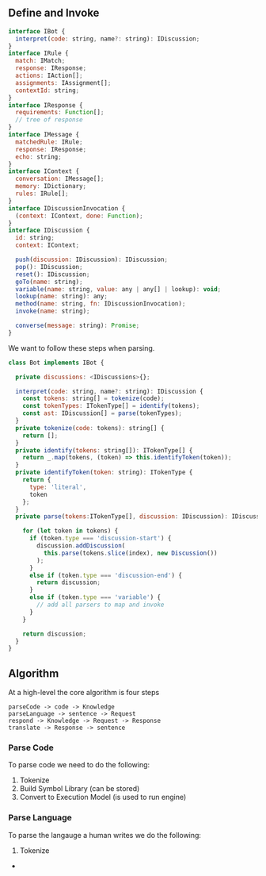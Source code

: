 ## Define and Invoke

```javascript
interface IBot {
  interpret(code: string, name?: string): IDiscussion;
}
interface IRule {
  match: IMatch;
  response: IResponse;
  actions: IAction[];
  assignments: IAssignment[];
  contextId: string;
}
interface IResponse {
  requirements: Function[];
  // tree of response
}
interface IMessage {
  matchedRule: IRule;
  response: IResponse;
  echo: string;
}
interface IContext {
  conversation: IMessage[];
  memory: IDictionary;
  rules: IRule[];
}
interface IDiscussionInvocation {
  (context: IContext, done: Function);
}
interface IDiscussion {
  id: string;
  context: IContext;

  push(discussion: IDiscussion): IDiscussion;
  pop(): IDiscussion;
  reset(): IDiscussion;
  goTo(name: string);
  variable(name: string, value: any | any[] | lookup): void;
  lookup(name: string): any;
  method(name: string, fn: IDiscussionInvocation);
  invoke(name: string);

  converse(message: string): Promise;
}
```

We want to follow these steps when parsing.

```javascript
class Bot implements IBot {

  private discussions: <IDiscussions>{};

  interpret(code: string, name?: string): IDiscussion {
    const tokens: string[] = tokenize(code);
    const tokenTypes: ITokenType[] = identify(tokens);
    const ast: IDiscussion[] = parse(tokenTypes);
  }
  private tokenize(code: tokens): string[] {
    return [];
  }
  private identify(tokens: string[]): ITokenType[] {
    return _.map(tokens, (token) => this.identifyToken(token));
  }
  private identifyToken(token: string): ITokenType {
    return {
      type: 'literal',
      token
    };
  }
  private parse(tokens:ITokenType[], discussion: IDiscussion): IDiscussion {

    for (let token in tokens) {
      if (token.type === 'discussion-start') {
        discussion.addDiscussion(
          this.parse(tokens.slice(index), new Discussion())
        );
      }
      else if (token.type === 'discussion-end') {
        return discussion;
      }
      else if (token.type === 'variable') {
        // add all parsers to map and invoke
      }
    }

    return discussion;
  }
}
```

## Algorithm

At a high-level the core algorithm is four steps

```
parseCode -> code -> Knowledge
parseLanguage -> sentence -> Request
respond -> Knowledge -> Request -> Response
translate -> Response -> sentence
```

### Parse Code

To parse code we need to do the following:

1. Tokenize
2. Build Symbol Library (can be stored)
3. Convert to Execution Model (is used to run engine)

### Parse Language

To parse the langauge a human writes we do the following:

1. Tokenize
  -

###
